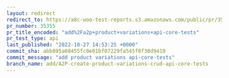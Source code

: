 ```yaml
---
layout: redirect
redirect_to: https://a8c-woo-test-reports.s3.amazonaws.com/public/pr/35355/api/index.html
pr_number: 35355
pr_title_encoded: "add%2Fa2p+product+variations+api-core-tests"
pr_test_type: api
last_published: "2022-10-27 14:53:25 +0000"
commit_sha: abb895a60455fc0e01bf07229fa545f8f30d9419
commit_message: "add product variations api-core-tests"
branch_name: add/A2P-create-product-variations-crud-api-core-tests
---
```

